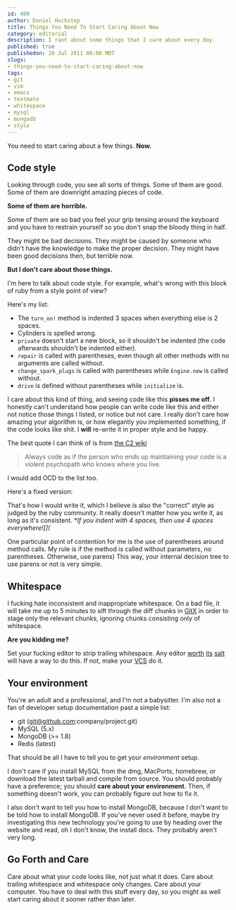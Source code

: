 ```yaml
--- 
id: 489
author: Daniel Huckstep
title: Things You Need To Start Caring About Now
category: editorial
description: I rant about some things that I care about every day.
published: true
publishedon: 20 Jul 2011 08:00 MDT
slugs: 
- things-you-need-to-start-caring-about-now
tags: 
- git
- vim
- emacs
- textmate
- whitespace
- mysql
- mongodb
- style
---
```

You need to start caring about a few things. **Now.**

## Code style

Looking through code, you see all sorts of things. Some of them are
good. Some of them are downright amazing pieces of code.

**Some of them are horrible.**

Some of them are so bad you feel your grip tensing around the keyboard
and you have to restrain yourself so you don't snap the bloody thing in
half.

They might be bad decisions. They might be caused by someone who didn't
have the knowledge to make the proper decision. They might have been
good decisions then, but terrible now.

**But I don't care about those things.**

I'm here to talk about code style. For example, what's wrong with this
block of ruby from a style point of view?

<script src="https://gist.github.com/1073318.js?file=car.rb"></script>

Here's my list:

-   The `turn_on!` method is indented 3 spaces when everything else is 2
    spaces.
-   Cylinders is spelled wrong.
-   `private` doesn't start a new block, so it shouldn't be indented
    (the code afterwards shouldn't be indented either).
-   `repair` is called with parentheses, even though all other methods
    with no arguments are called without.
-   `change_spark_plugs` is called with parentheses while `Engine.new`
    is called without.
-   `drive` is defined without parentheses while `initialize` is.

I care about this kind of thing, and seeing code like this **pisses me
off**. I honestly can't understand how people can write code like this
and either not notice those things I listed, or notice but not care. I
really don't care how amazing your algorithm is, or how elegantly you
implemented something, if the code looks like shit. I **will** re-write
it in proper style and be happy.

The best quote I can think of is from [the C2
wiki](http://c2.com/cgi/wiki?CodeForTheMaintainer)

> Always code as if the person who ends up maintaining your code is a violent psychopath who knows where you live.

I would add OCD to the list too.

Here's a fixed version:

<script src="https://gist.github.com/1073318.js?file=car_fixed.rb"></script>

That's how I would write it, which I believe is also the "correct" style
as judged by the ruby community. It really doesn't matter how you write
it, as long as it's consistent. **If you indent with 4 spaces, then use
4 spaces everywhere![](*

One particular point of contention for me is the use of parentheses around method calls. My rule is if the method is called without parameters, no parentheses. Otherwise, use parens)
This way, your internal decision tree to use parens or not is very
simple.

## Whitespace

I fucking hate inconsistent and inappropriate whitespace. On a bad file,
it will take me up to 5 minutes to sift through the diff chunks in
[GitX](http://gitx.frim.nl/) in order to stage only the relevant chunks,
ignoring chunks consisting only of whitespace.

**Are you kidding me?**

Set your fucking editor to strip trailing whitespace. Any editor
[worth](https://github.com/vigetlabs/whitespace-tmbundle)
[its](http://www.emacswiki.org/emacs/DeletingWhitespace)
[salt](http://vim.wikia.com/wiki/Remove_unwanted_spaces) will have a way
to do this. If not, make your
[VCS](http://snipplr.com/view/28523/git-precommit-hook-to-fix-trailing-whitespace/)
do it.

## Your environment

You're an adult and a professional, and I'm not a babysitter. I'm also
not a fan of developer setup documentation past a simple list:

-   git ([git@github.com](mailto:git@github.com):company/project.git)
-   MySQL (5.x)
-   MongoDB (>= 1.8)
-   Redis (latest)

That should be all I have to tell you to get your *environment* setup.

I don't care if you install MySQL from the dmg, MacPorts, homebrew, or
download the latest tarball and compile from source. You should probably
have a preference; you should **care about your environment.** Then, if
something doesn't work, you can probably figure out how to fix it.

I also don't want to tell you how to install MongoDB, because *I* don't
want to be told how to install MongoDB. If you've never used it before,
maybe try investigating this new technology you're going to use by
heading over the website and read, oh I don't know, the install docs.
They probably aren't very long.

## Go Forth and Care

Care about what your code looks like, not just what it does. Care about
trailing whitespace and whitespace only changes. Care about your
computer. You have to deal with this stuff every day, so you might as
well start caring about it sooner rather than later.
